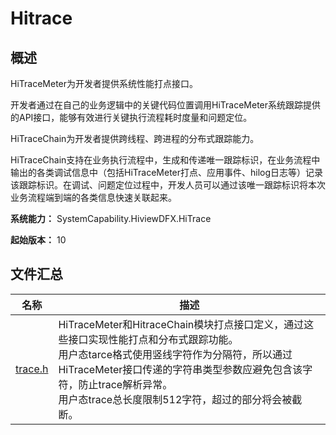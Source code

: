 # Hitrace

<!--Kit: Performance Analysis Kit-->
<!--Subsystem: HiviewDFX-->
<!--Owner: @qq_437963121-->
<!--Designer: @kutcherzhou1; @MontSaintMichel-->
<!--Tester: @gcw_KuLfPSbe-->
<!--Adviser: @foryourself-->

## 概述

HiTraceMeter为开发者提供系统性能打点接口。

开发者通过在自己的业务逻辑中的关键代码位置调用HiTraceMeter系统跟踪提供的API接口，能够有效进行关键执行流程耗时度量和问题定位。

HiTraceChain为开发者提供跨线程、跨进程的分布式跟踪能力。

HiTraceChain支持在业务执行流程中，生成和传递唯一跟踪标识，在业务流程中输出的各类调试信息中（包括HiTraceMeter打点、应用事件、hilog日志等）记录该跟踪标识。在调试、问题定位过程中，开发人员可以通过该唯一跟踪标识将本次业务流程端到端的各类信息快速关联起来。

**系统能力：** SystemCapability.HiviewDFX.HiTrace

**起始版本：** 10
## 文件汇总

| 名称 | 描述 |
| -- | -- |
| [trace.h](capi-trace-h.md) | HiTraceMeter和HitraceChain模块打点接口定义，通过这些接口实现性能打点和分布式跟踪功能。<br/>用户态tarce格式使用竖线字符作为分隔符，所以通过HiTraceMeter接口传递的字符串类型参数应避免包含该字符，防止trace解析异常。<br>用户态trace总长度限制512字符，超过的部分将会被截断。<br> |
